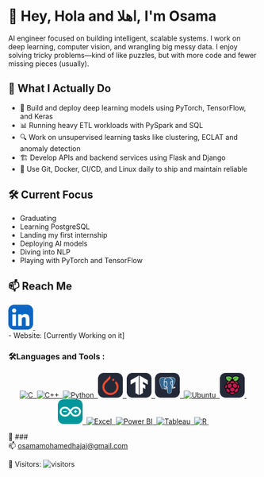 # 👋 Hey, Hola and اهلا, I'm Osama

AI engineer focused on building intelligent, scalable systems. I work on deep learning, computer vision, and wrangling big messy data. I enjoy solving tricky problems—kind of like puzzles, but with more code and fewer missing pieces (usually).

## 🔧 What I Actually Do  
- 🧠 Build and deploy deep learning models using PyTorch, TensorFlow, and Keras  
- 📊 Running heavy ETL workloads with PySpark and SQL  
- 🔍 Work on unsupervised learning tasks like clustering, ECLAT and anomaly detection  
- 🏗️ Develop APIs and backend services using Flask and Django
- 🧰 Use Git, Docker, CI/CD, and Linux daily to ship and maintain reliable 


## :hammer_and_wrench: Current Focus
- Graduating 
- Learning PostgreSQL 
- Landing my first internship 
- Deploying AI models
- Diving into NLP 
- Playing with PyTorch and TensorFlow 

## 📫 Reach Me
<div id="badges">
  <a href="https://www.linkedin.com/in/osama-mohamed-37b82328a/">
    <img src="https://github.com/tandpfun/skill-icons/blob/main/icons/LinkedIn.svg" alt="LinkedIn Badge"alt="CSS" width="50" height="50"/>&nbsp;
  </a>
</div>
- Website: [Currently Working on it]

### :hammer_and_wrench:Languages and Tools :
<div align="center">
  <a href="https://www.learn-c.org/">
    <img src="https://github.com/yurijserrano/Github-Profile-Readme-Logos/blob/master/programming%20languages/c.svg" alt="C" width="50" height="50"/>&nbsp;
  </a>
  <a href="https://www.learn-cpp.org/">
    <img src="https://github.com/yurijserrano/Github-Profile-Readme-Logos/blob/master/programming%20languages/c%2B%2B.svg" alt="C++" width="50" height="50"/>&nbsp;
  </a>  
  <a href="https://www.learnpython.org/">
    <img src="https://github.com/yurijserrano/Github-Profile-Readme-Logos/blob/master/programming%20languages/python.svg" alt="Python" width="50" height="50"/>&nbsp;
  </a>
  <a href="https://pytorch.org/">
    <img src="https://github.com/tandpfun/skill-icons/blob/main/icons/PyTorch-Dark.svg" alt="PyTorch" width="50" height="50"/>&nbsp;
  </a>
  <a href="https://www.tensorflow.org/">
    <img src="https://github.com/tandpfun/skill-icons/blob/main/icons/TensorFlow-Dark.svg" alt="TensorFlow" width="50" height="50"/>&nbsp;
  </a>
  <a href="https://www.postgresql.org/">
    <img src="https://github.com/tandpfun/skill-icons/blob/main/icons/PostgreSQL-Dark.svg" alt="PostgreSQL" width="50" height="50"/>&nbsp;
  </a>
  <a href="https://releases.ubuntu.com/18.04/">
    <img src="https://user-images.githubusercontent.com/25181517/186884153-99edc188-e4aa-4c84-91b0-e2df260ebc33.png" alt="Ubuntu" width="50" height="50"/>&nbsp;
  </a>          
  <a href="https://www.raspberrypi.org/learn/">
    <img src="https://github.com/tandpfun/skill-icons/blob/main/icons/RaspberryPi-Dark.svg" alt="Raspberry Pi" width="50" height="50"/>&nbsp;
  </a>
  <a href="https://docs.arduino.cc/learn/">
    <img src="https://github.com/tandpfun/skill-icons/blob/main/icons/Arduino.svg" alt="Arduino" width="50" height="50"/>&nbsp;
  </a>
<a href="https://support.microsoft.com/en-us/excel" target="_blank">
  <img src="https://upload.wikimedia.org/wikipedia/commons/3/34/Microsoft_Office_Excel_%282019%E2%80%93present%29.svg" alt="Excel" width="50" height="50"/>&nbsp;
</a>


<a href="https://learn.microsoft.com/en-us/power-bi/" target="_blank">
  <img src="https://uxwing.com/wp-content/themes/uxwing/download/brands-and-social-media/power-bi-icon.svg" alt="Power BI" width="50" height="50"/>&nbsp;
</a>

<a href="https://www.tableau.com/learn" target="_blank">
  <img src="https://www.svgrepo.com/download/354428/tableau-icon.svg" alt="Tableau" width="50" height="50"/>&nbsp;
</a>


<a href="https://www.r-project.org/" target="_blank">
  <img src="https://upload.wikimedia.org/wikipedia/commons/1/1b/R_logo.svg" alt="R" width="50" height="50"/>&nbsp;
</a>

</div>


📎 ###  
📫 osamamohamedhajaj@gmail.com   

👀 Visitors: ![visitors](https://komarev.com/ghpvc/?username=osa2ma&style=flat&color=blue)




